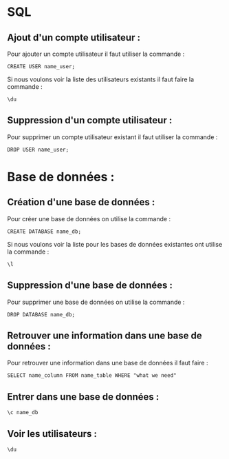 # SQL

## Ajout d'un compte utilisateur : 

Pour ajouter un compte utilisateur il faut utiliser la commande :
```
CREATE USER name_user;
```

Si nous voulons voir la liste des utilisateurs existants il faut faire la commande : 
```
\du
```
## Suppression d'un compte utilisateur :

Pour supprimer un compte utilisateur existant il faut utiliser la commande : 
```
DROP USER name_user;
```

# Base de données :

## Création d'une base de données : 

Pour créer une base de données on utilise la commande : 
```
CREATE DATABASE name_db;
```

Si nous voulons voir la liste pour les bases de données existantes ont utilise la commande : 
```
\l
```

## Suppression d'une base de données : 

Pour supprimer une base de données on utilise la commande : 
```
DROP DATABASE name_db;
```

## Retrouver une information dans une base de données : 

Pour retrouver une information dans une base de données il faut faire : 
```
SELECT name_column FROM name_table WHERE "what we need"
```

## Entrer dans une base de données : 
```
\c name_db
```

## Voir les utilisateurs : 
```
\du
```

